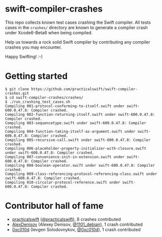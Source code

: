 swift-compiler-crashes
======================

This repo collects known test cases crashing the Swift compiler. All tests cases in the `crashes/` directory are known to generate a compiler crash under Xcode6-Beta6 when being compiled.

Help us towards a rock solid Swift compiler by contributing any compiler crashes you may encounter.

Happy Swifting! :-)

Getting started
===============

```
$ git clone https://github.com/practicalswift/swift-compiler-crashes.git
$ cd swift-compiler-crashes/crashes/
$ ./run_crashing_test_cases.sh
Compiling 001-protocol-conforming-to-itself.swift under swift-600.0.47.8: Compiler crashed.
Compiling 002-function-returning-itself.swift under swift-600.0.47.8: Compiler crashed.
Compiling 003-sequencetype.swift under swift-600.0.47.8: Compiler crashed.
Compiling 004-function-taking-itself-as-argument.swift under swift-600.0.47.8: Compiler crashed.
Compiling 005-recursive-call.swift under swift-600.0.47.8: Compiler crashed.
Compiling 006-placeholder-property-initializer-with-closure.swift under swift-600.0.47.8: Compiler crashed.
Compiling 007-convenience-init-in-extension.swift under swift-600.0.47.8: Compiler crashed.
Compiling 008-boolean-operator.swift under swift-600.0.47.8: Compiler crashed.
Compiling 009-class-referencing-protocol-referencing-class.swift under swift-600.0.47.8: Compiler crashed.
Compiling 010-circular-protocol-reference.swift under swift-600.0.47.8: Compiler crashed.
```

Contributor hall of fame
========================

* <a href="https://github.com/practicalswift">practicalswift</a> (<a href="https://twitter.com/practicalswift">@practicalswift</a>), 8 crashes contributed
* <a href="https://github.com/AlexDenisov">AlexDenisov</a> (Alexey Denisov, <a href="https://twitter.com/1101_debian">@1101_debian</a>), 1 crash contributed
* <a href="https://github.com/0xc010d">0xc010d</a> (Ievgen Solodovnykov, <a href="https://twitter.com/0xc010d">@0xc010d</a>), 1 crash contributed
